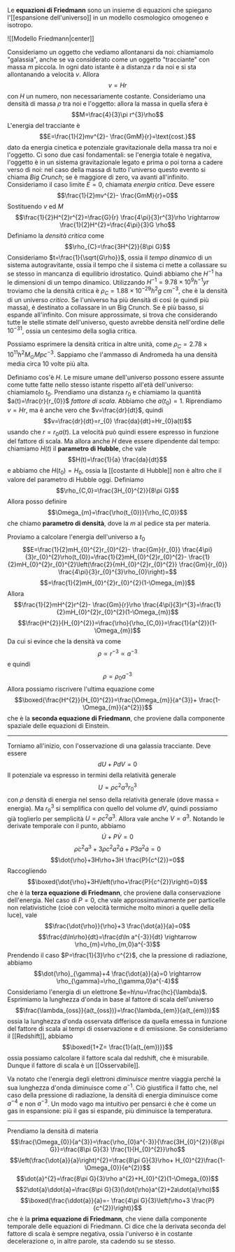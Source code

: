 Le **equazioni di Friedmann** sono un insieme di equazioni che spiegano l'[[espansione dell'universo]] in un modello cosmologico omogeneo e isotropo.

![[Modello Friedmann|center]]

Consideriamo un oggetto che vediamo allontanarsi da noi: chiamiamolo "galassia", anche se va considerato come un oggetto "tracciante" con massa $m$ piccola. In ogni dato istante è a distanza $r$ da noi e si sta allontanando a velocità $v$. Allora
$$v=Hr$$
con $H$ un numero, non necessariamente costante.
Consideriamo una densità di massa $\rho$ tra noi e l'oggetto: allora la massa in quella sfera è
$$M=\frac{4}{3}\pi r^{3}\rho$$
L'energia del tracciante è
$$E=\frac{1}{2}mv^{2}- \frac{GmM}{r}=\text{cost.}$$
dato da energia cinetica e potenziale gravitazionale della massa tra noi e l'oggetto. Ci sono due casi fondamentali: se l'energia totale è negativa, l'oggetto è in un sistema gravitazionale legato e prima o poi torna a cadere verso di noi: nel caso della massa di tutto l'universo questo evento si chiama *Big Crunch*; se è maggiore di zero, va avanti all'infinito. Consideriamo il caso limite $E=0$, chiamata *energia critica*. Deve essere
$$\frac{1}{2}mv^{2}- \frac{GmM}{r}=0$$
Sostituendo $v$ ed $M$ 
$$\frac{1}{2}H^{2}r^{2}=\frac{G}{r} \frac{4\pi}{3}r^{3}\rho \rightarrow \frac{1}{2}H^{2}=\frac{4\pi}{3}G \rho$$
Definiamo la *densità critica* come
$$\rho_{C}=\frac{3H^{2}}{8\pi G}$$
Consideriamo $t=\frac{1}{\sqrt{G\rho}}$, ossia il *tempo dinamico* di un sistema autogravitante, ossia il tempo che il sistema ci mette a collassare su se stesso in mancanza di equilibrio idrostatico. Quindi abbiamo che $H^{-1}$ ha le dimensioni di un tempo dinamico. Utilizzando $H^{-1}=9.78\times10^{9}h^{-1}yr$ troviamo che la densità critica è $\rho_{C}=1.88\times10^{-29}h^{2}g\;cm^{-3}$, che è la densità di un universo *critico*. Se l'universo ha più densità di così (e quindi più massa), è destinato a collassare in un Big Crunch. Se è più basso, si espande all'infinito. Con misure approssimate, si trova che considerando tutte le stelle stimate dell'universo, questo avrebbe densità nell'ordine delle $10^{-31}$, ossia un centesimo della soglia critica.

Possiamo esprimere la densità critica in altre unità, come $\rho_{C}=2.78\times10^{11}h^{2}M_{\odot}Mpc^{-3}$. Sappiamo che l'ammasso di Andromeda ha una densità media circa 10 volte più alta.

Definiamo cos'è $H$. Le misure umane dell'universo possono essere assunte come tutte fatte nello stesso istante rispetto all'età dell'universo: chiamiamolo $t_{0}$. Prendiamo una distanza $r_{0}$ e chiamiamo la quantità $a(t)=\frac{r}{r_{0}}$ *fattore di scala*. Abbiamo che $a(t_{0})=1$. Riprendiamo $v=Hr$, ma è anche vero che $v=\frac{dr}{dt}$, quindi
$$v=\frac{dr}{dt}=r_{0} \frac{da}{dt}=Hr_{0}a(t)$$
usando che $r=r_{0}a(t)$. La velocità può quindi essere espresso in funzione del fattore di scala. Ma allora anche $H$ deve essere dipendente dal tempo: chiamiamo $H(t)$ il **parametro di Hubble**, che vale
$$H(t)=\frac{1}{a} \frac{da}{dt}$$
e abbiamo che $H(t_{0})=H_{0}$, ossia la [[costante di Hubble]] non è altro che il valore del parametro di Hubble oggi. Definiamo
$$\rho_{C,0}=\frac{3H_{0}^{2}}{8\pi G}$$
Allora posso definire
$$\Omega_{m}=\frac{\rho(t_{0})}{\rho_{C,0}}$$
che chiamo **parametro di densità**, dove la $m$ al pedice sta per materia.

Proviamo a calcolare l'energia dell'universo a $t_{0}$ 
$$E=\frac{1}{2}mH_{0}^{2}r_{0}^{2}- \frac{Gm}{r_{0}} \frac{4\pi}{3}r_{0}^{2}\rho(t_{0})=\frac{1}{2}mH_{0}^{2}r_{0}^{2}- \frac{1}{2}mH_{0}^{2}r_{0}^{2}\left(\frac{2}{mH_{0}^{2}r_{0}^{2}} \frac{Gm}{r_{0}} \frac{4\pi}{3}r_{0}^{3}\rho_{0}\right)=$$
$$=\frac{1}{2}mH_{0}^{2}r_{0}^{2}(1-\Omega_{m})$$
Allora
$$\frac{1}{2}mH^{2}r^{2}- \frac{Gm}{r}\rho \frac{4\pi}{3}r^{3}=\frac{1}{2}mH_{0}^{2}r_{0}^{2}(1-\Omega_{m})$$
$$\frac{H^{2}}{H_{0}^{2}}=\frac{\rho}{\rho_{C,0}}=\frac{1}{a^{2}}(1-\Omega_{m})$$
Da cui si evince che la densità va come
$$\rho\propto r^{-3}\propto a^{-3}$$
e quindi
$$\rho=\rho_{0}a^{-3}$$
Allora possiamo riscrivere l'ultima equazione come
$$\boxed{\frac{H^{2}}{H_{0}^{2}}=\frac{\Omega_{m}}{a^{3}}+ \frac{1-\Omega_{m}}{a^{2}}}$$
che è la **seconda equazione di Friedmann**, che proviene dalla componente spaziale delle equazioni di Einstein.

---

Torniamo all'inizio, con l'osservazione di una galassia tracciante. Deve essere
$$dU+PdV=0$$
Il potenziale va espresso in termini della relatività generale
$$U=\rho c^{2}a^{3}r_{0}^{3}$$
con $\rho$ densità di energia nel senso della relatività generale (dove massa = energia). Ma $r_{0}^{3}$ si semplifica con quello del volume $dV$, quindi possiamo già toglierlo per semplicità $U=\rho c^{2}a^{3}$. Allora vale anche $V=a^{3}$. Notando le derivate temporale con il punto, abbiamo
$$\dot{U}+P\dot{V}=0$$
$$\dot{\rho}c^{2}a^{3}+3\rho c^{2}a^{2}\dot{a}+P3a^{2}\dot{a}=0$$
$$\dot{\rho}+3H\rho+3H \frac{P}{c^{2}}=0$$
Raccogliendo
$$\boxed{\dot{\rho}+3H\left(\rho+\frac{P}{c^{2}}\right)=0}$$
che è la **terza equazione di Friedmann**, che proviene dalla conservazione dell'energia.
Nel caso di $P=0$, che vale approssimativamente per particelle non relativistiche (cioè con velocità termiche molto minori a quelle della luce), vale
$$\frac{\dot{\rho}}{\rho}+3 \frac{\dot{a}}{a}=0$$
$$\frac{d\ln\rho}{dt}=\frac{d\ln a^{-3}}{dt} \rightarrow \rho_{m}=\rho_{m,0}a^{-3}$$
Prendendo il caso $P=\frac{1}{3}\rho c^{2}$, che la pressione di radiazione, abbiamo
$$\dot{\rho}_{\gamma}+4 \frac{\dot{a}}{a}=0 \rightarrow \rho_{\gamma}=\rho_{\gamma,0}a^{-4}$$
Consideriamo l'energia di un elettrone $e=h\nu=\frac{hc}{\lambda}$. Esprimiamo la lunghezza d'onda in base al fattore di scala dell'universo
$$\frac{\lambda_{oss}}{a(t_{oss})}=\frac{\lambda_{em}}{a(t_{em})}$$
ossia la lunghezza d'onda osservata differisce da quella emessa in funzione del fattore di scala ai tempi di osservazione e di emissione. Se consideriamo il [[Redshift]], abbiamo
$$\boxed{1+Z= \frac{1}{a(t_{em})}}$$
ossia possiamo calcolare il fattore scala dal redshift, che è misurabile. Dunque il fattore di scala è un [[Osservabile]].

Va notato che l'energia degli elettroni *diminuisce* mentre viaggia perché la sua lunghezza d'onda diminuisce come $a^{-1}$. Ciò giustifica il fatto che, nel caso della pressione di radiazione, la densità di energia diminuisce come $a^{-4}$ e non $a^{-3}$. Un modo vago ma intuitivo per pensarci è che è come un gas in espansione: più il gas si espande, più diminuisce la temperatura.

---

Prendiamo la densità di materia
$$\frac{\Omega_{0}}{a^{3}}=\frac{\rho_{0}a^{-3}}{\frac{3H_{0}^{2}}{8\pi G}}=\frac{8\pi G}{3} \frac{1}{H_{0}^{2}}\rho$$
$$\left(\frac{\dot{a}}{a}\right)^{2}=\frac{8\pi G}{3}\rho+ H_{0}^{2}\frac{1-\Omega_{0}}{e^{2}}$$
$$\dot{a}^{2}=\frac{8\pi G}{3}\rho a^{2}+H_{0}^{2}(1-\Omega_{0})$$
$$2\dot{a}\ddot{a}=\frac{8\pi G}{3}(\dot{\rho}a^{2}+2a\dot{a}\rho)$$
$$\boxed{\frac{\ddot{a}}{a}=- \frac{4\pi G}{3}\left(\rho+3 \frac{P}{c^{2}}\right)}$$
che è la **prima equazione di Friedmann**, che viene dalla componente temporale delle equazioni di Friedmann. Ci dice che la derivata seconda del fattore di scala è sempre negativa, ossia l'universo è in costante decelerazione o, in altre parole, sta cadendo su se stesso.